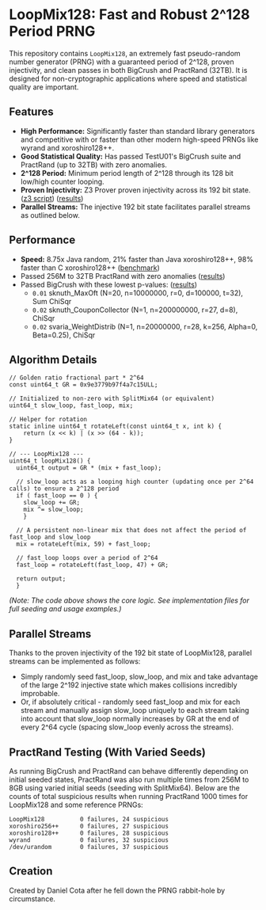 # LoopMix128: Fast and Robust 2^128 Period PRNG

This repository contains `LoopMix128`, an extremely fast pseudo-random number generator (PRNG) with a guaranteed period of 2^128, proven injectivity, and clean passes in both BigCrush and PractRand (32TB). It is designed for non-cryptographic applications where speed and statistical quality are important.

## Features

* **High Performance:** Significantly faster than standard library generators and competitive with or faster than other modern high-speed PRNGs like wyrand and xoroshiro128++.
* **Good Statistical Quality:** Has passed TestU01's BigCrush suite and PractRand (up to 32TB) with zero anomalies.
* **2^128 Period:** Minimum period length of 2^128 through its 128 bit low/high counter looping.
* **Proven Injectivity:** Z3 Prover proven injectivity across its 192 bit state. ([z3 script](check_injective.z3)) ([results](check_injective_out.txt))
* **Parallel Streams:** The injective 192 bit state facilitates parallel streams as outlined below.

## Performance

* **Speed:** 8.75x Java random, 21% faster than Java xoroshiro128++, 98% faster than C xoroshiro128++ ([benchmark](benchmark_out.txt))
* Passed 256M to 32TB PractRand with zero anomalies ([results](test_practrand_out.txt))
* Passed BigCrush with these lowest p-values: ([results](test_bigcrush_out.txt))
    * `0.01` sknuth_MaxOft (N=20, n=10000000, r=0, d=100000, t=32), Sum ChiSqr
    * `0.02` sknuth_CouponCollector (N=1, n=200000000, r=27, d=8), ChiSqr
    * `0.02` svaria_WeightDistrib (N=1, n=20000000, r=28, k=256, Alpha=0, Beta=0.25), ChiSqr

## Algorithm Details

```
// Golden ratio fractional part * 2^64
const uint64_t GR = 0x9e3779b97f4a7c15ULL;

// Initialized to non-zero with SplitMix64 (or equivalent)
uint64_t slow_loop, fast_loop, mix; 

// Helper for rotation
static inline uint64_t rotateLeft(const uint64_t x, int k) {
    return (x << k) | (x >> (64 - k));
}

// --- LoopMix128 ---
uint64_t loopMix128() {
  uint64_t output = GR * (mix + fast_loop);

  // slow_loop acts as a looping high counter (updating once per 2^64 calls) to ensure a 2^128 period
  if ( fast_loop == 0 ) {
    slow_loop += GR;
    mix ^= slow_loop;
    }

  // A persistent non-linear mix that does not affect the period of fast_loop and slow_loop
  mix = rotateLeft(mix, 59) + fast_loop;

  // fast_loop loops over a period of 2^64
  fast_loop = rotateLeft(fast_loop, 47) + GR;

  return output;
  }
```

*(Note: The code above shows the core logic. See implementation files for full seeding and usage examples.)*


## Parallel Streams

Thanks to the proven injectivity of the 192 bit state of LoopMix128, parallel streams can be implemented as follows:
* Simply randomly seed fast_loop, slow_loop, and mix and take advantage of the large 2^192 injective state which makes collisions incredibly improbable.
* Or, if absolutely critical - randomly seed fast_loop and mix for each stream and manually assign slow_loop uniquely to each stream taking into account that slow_loop normally increases by GR at the end of every 2^64 cycle (spacing slow_loop evenly across the streams).


## PractRand Testing (With Varied Seeds)

As running BigCrush and PractRand can behave differently depending on initial seeded states, PractRand was also run multiple times from 256M to 8GB using varied initial seeds (seeding with SplitMix64). Below are the counts of total suspicious results when running PractRand 1000 times for LoopMix128 and some reference PRNGs:

```
LoopMix128          0 failures, 24 suspicious
xoroshiro256++      0 failures, 27 suspicious
xoroshiro128++      0 failures, 28 suspicious
wyrand              0 failures, 32 suspicious
/dev/urandom        0 failures, 37 suspicious
```

## Creation
Created by Daniel Cota after he fell down the PRNG rabbit-hole by circumstance.
